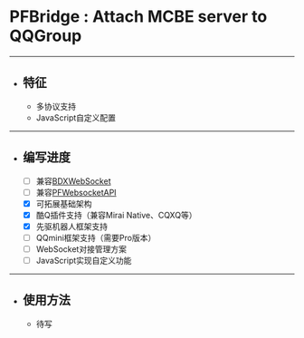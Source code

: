 # PFBridge : Attach MCBE server to QQGroup
---
- ## 特征
   - 多协议支持
   - JavaScript自定义配置
---
- ## 编写进度
    - [ ] 兼容[BDXWebSocket](https://www.minebbs.com/threads/3537/)
    - [ ] 兼容[PFWebsocketAPI](https://www.minebbs.com/resources/1632/)
    - [x] 可拓展基础架构
    - [x] 酷Q插件支持（兼容Mirai Native、CQXQ等）
    - [x] 先驱机器人框架支持
    - [ ] QQmini框架支持（需要Pro版本）
    - [ ] WebSocket对接管理方案
    - [ ] JavaScript实现自定义功能
---
- ## 使用方法
   - 待写